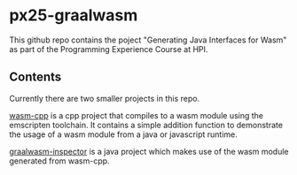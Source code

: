 # px25-graalwasm

This github repo contains the poject "Generating Java Interfaces for Wasm" as part of the Programming Experience Course at HPI. 

## Contents

Currently there are two smaller projects in this repo. 

[wasm-cpp](wasm-cpp) is a cpp project that compiles to a wasm module using the emscripten toolchain. It contains a simple addition function to demonstrate the usage of a wasm module from a java or javascript runtime.

[graalwasm-inspector](graalwasm) is a java project which makes use of the wasm module generated from wasm-cpp. 